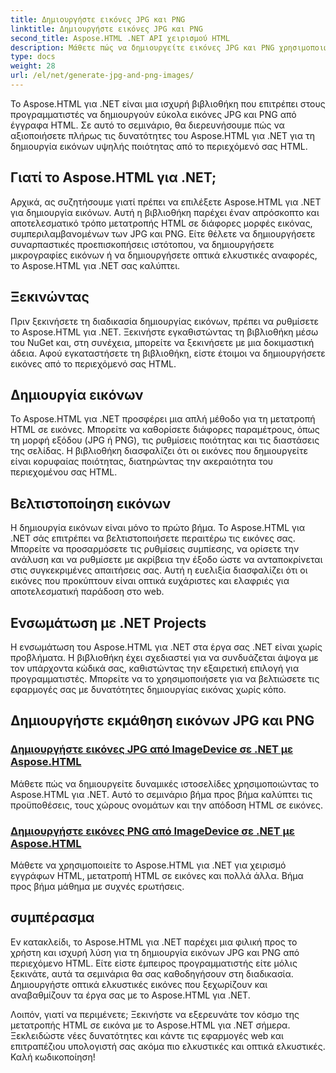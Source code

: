 ```yaml
---
title: Δημιουργήστε εικόνες JPG και PNG
linktitle: Δημιουργήστε εικόνες JPG και PNG
second_title: Aspose.HTML .NET API χειρισμού HTML
description: Μάθετε πώς να δημιουργείτε εικόνες JPG και PNG χρησιμοποιώντας το Aspose.HTML για .NET με τα σεμινάρια μας. Δημιουργήστε εκπληκτικά γραφικά χωρίς κόπο.
type: docs
weight: 28
url: /el/net/generate-jpg-and-png-images/
---
```

 
Το Aspose.HTML για .NET είναι μια ισχυρή βιβλιοθήκη που επιτρέπει στους προγραμματιστές να δημιουργούν εύκολα εικόνες JPG και PNG από έγγραφα HTML. Σε αυτό το σεμινάριο, θα διερευνήσουμε πώς να αξιοποιήσετε πλήρως τις δυνατότητες του Aspose.HTML για .NET για τη δημιουργία εικόνων υψηλής ποιότητας από το περιεχόμενό σας HTML.

## Γιατί το Aspose.HTML για .NET;

Αρχικά, ας συζητήσουμε γιατί πρέπει να επιλέξετε Aspose.HTML για .NET για δημιουργία εικόνων. Αυτή η βιβλιοθήκη παρέχει έναν απρόσκοπτο και αποτελεσματικό τρόπο μετατροπής HTML σε διάφορες μορφές εικόνας, συμπεριλαμβανομένων των JPG και PNG. Είτε θέλετε να δημιουργήσετε συναρπαστικές προεπισκοπήσεις ιστότοπου, να δημιουργήσετε μικρογραφίες εικόνων ή να δημιουργήσετε οπτικά ελκυστικές αναφορές, το Aspose.HTML για .NET σας καλύπτει.

## Ξεκινώντας

Πριν ξεκινήσετε τη διαδικασία δημιουργίας εικόνων, πρέπει να ρυθμίσετε το Aspose.HTML για .NET. Ξεκινήστε εγκαθιστώντας τη βιβλιοθήκη μέσω του NuGet και, στη συνέχεια, μπορείτε να ξεκινήσετε με μια δοκιμαστική άδεια. Αφού εγκαταστήσετε τη βιβλιοθήκη, είστε έτοιμοι να δημιουργήσετε εικόνες από το περιεχόμενό σας HTML.

## Δημιουργία εικόνων

Το Aspose.HTML για .NET προσφέρει μια απλή μέθοδο για τη μετατροπή HTML σε εικόνες. Μπορείτε να καθορίσετε διάφορες παραμέτρους, όπως τη μορφή εξόδου (JPG ή PNG), τις ρυθμίσεις ποιότητας και τις διαστάσεις της σελίδας. Η βιβλιοθήκη διασφαλίζει ότι οι εικόνες που δημιουργείτε είναι κορυφαίας ποιότητας, διατηρώντας την ακεραιότητα του περιεχομένου σας HTML.

## Βελτιστοποίηση εικόνων

Η δημιουργία εικόνων είναι μόνο το πρώτο βήμα. Το Aspose.HTML για .NET σάς επιτρέπει να βελτιστοποιήσετε περαιτέρω τις εικόνες σας. Μπορείτε να προσαρμόσετε τις ρυθμίσεις συμπίεσης, να ορίσετε την ανάλυση και να ρυθμίσετε με ακρίβεια την έξοδο ώστε να ανταποκρίνεται στις συγκεκριμένες απαιτήσεις σας. Αυτή η ευελιξία διασφαλίζει ότι οι εικόνες που προκύπτουν είναι οπτικά ευχάριστες και ελαφριές για αποτελεσματική παράδοση στο web.

## Ενσωμάτωση με .NET Projects

Η ενσωμάτωση του Aspose.HTML για .NET στα έργα σας .NET είναι χωρίς προβλήματα. Η βιβλιοθήκη έχει σχεδιαστεί για να συνδυάζεται άψογα με τον υπάρχοντα κώδικά σας, καθιστώντας την εξαιρετική επιλογή για προγραμματιστές. Μπορείτε να το χρησιμοποιήσετε για να βελτιώσετε τις εφαρμογές σας με δυνατότητες δημιουργίας εικόνας χωρίς κόπο.

## Δημιουργήστε εκμάθηση εικόνων JPG και PNG
### [Δημιουργήστε εικόνες JPG από ImageDevice σε .NET με Aspose.HTML](./generate-jpg-images-by-imagedevice/)
Μάθετε πώς να δημιουργείτε δυναμικές ιστοσελίδες χρησιμοποιώντας το Aspose.HTML για .NET. Αυτό το σεμινάριο βήμα προς βήμα καλύπτει τις προϋποθέσεις, τους χώρους ονομάτων και την απόδοση HTML σε εικόνες.
### [Δημιουργήστε εικόνες PNG από ImageDevice σε .NET με Aspose.HTML](./generate-png-images-by-imagedevice/)
Μάθετε να χρησιμοποιείτε το Aspose.HTML για .NET για χειρισμό εγγράφων HTML, μετατροπή HTML σε εικόνες και πολλά άλλα. Βήμα προς βήμα μάθημα με συχνές ερωτήσεις.

## συμπέρασμα

Εν κατακλείδι, το Aspose.HTML για .NET παρέχει μια φιλική προς το χρήστη και ισχυρή λύση για τη δημιουργία εικόνων JPG και PNG από περιεχόμενο HTML. Είτε είστε έμπειρος προγραμματιστής είτε μόλις ξεκινάτε, αυτά τα σεμινάρια θα σας καθοδηγήσουν στη διαδικασία. Δημιουργήστε οπτικά ελκυστικές εικόνες που ξεχωρίζουν και αναβαθμίζουν τα έργα σας με το Aspose.HTML για .NET.

Λοιπόν, γιατί να περιμένετε; Ξεκινήστε να εξερευνάτε τον κόσμο της μετατροπής HTML σε εικόνα με το Aspose.HTML για .NET σήμερα. Ξεκλειδώστε νέες δυνατότητες και κάντε τις εφαρμογές web και επιτραπέζιου υπολογιστή σας ακόμα πιο ελκυστικές και οπτικά ελκυστικές. Καλή κωδικοποίηση!